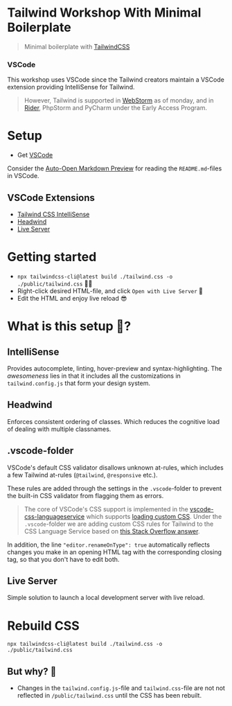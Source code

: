 # Tailwind Workshop With Minimal Boilerplate
>Minimal boilerplate with [TailwindCSS](https://tailwindcss.com/)

### VSCode
This workshop uses VSCode since the Tailwind creators maintain a VSCode extension providing IntelliSense for Tailwind.

> However, Tailwind is supported in [WebStorm](https://www.jetbrains.com/webstorm/whatsnew/#support-for-tailwind-css) as of monday, and in [Rider](https://blog.jetbrains.com/webstorm/2020/11/webstorm-2020-3-eap-7/#tailwind_css_support), PhpStorm and PyCharm under the Early Access Program.

# Setup
- Get [VSCode](https://code.visualstudio.com/)

Consider the [Auto-Open Markdown Preview](https://marketplace.visualstudio.com/items?itemName=hnw.vscode-auto-open-markdown-preview) for reading the `README.md`-files in VSCode.
## VSCode Extensions

- [Tailwind CSS IntelliSense](https://marketplace.visualstudio.com/items?itemName=bradlc.vscode-tailwindcss)
- [Headwind](https://marketplace.visualstudio.com/items?itemName=heybourn.headwind)
- [Live Server](https://marketplace.visualstudio.com/items?itemName=ritwickdey.LiveServer)


# Getting started

- ```npx tailwindcss-cli@latest build ./tailwind.css -o ./public/tailwind.css``` 🧙‍♀️
- Right-click desired HTML-file, and click `Open with Live Server` 🚀
- Edit the HTML and enjoy live reload 😎

# What is this setup 🤔?
## IntelliSense
Provides autocomplete, linting, hover-preview and syntax-highlighting. The *awesomeness* lies in that it includes all the customizations in `tailwind.config.js` that form your design system.

## Headwind
Enforces consistent ordering of classes. Which reduces the cognitive load of dealing with multiple classnames.

## .vscode-folder
VSCode's default CSS validator disallows unknown at-rules, which includes a few Tailwind at-rules (`@tailwind`, `@responsive` etc.).

These rules are added through the settings in the `.vscode`-folder to prevent the built-in CSS validator from flagging them as errors.

>The core of VSCode's CSS support is implemented in the [vscode-css-languageservice](https://github.com/microsoft/vscode-css-languageservice) which supports [loading custom CSS](https://github.com/microsoft/vscode-css-languageservice/blob/master/docs/customData.md). Under the `.vscode`-folder we are adding custom CSS rules for Tailwind to the CSS Language Service based on [this Stack Overflow answer](https://stackoverflow.com/questions/47607602/how-to-add-a-tailwind-css-rule-to-css-checker/61333686#61333686).

In addition, the line `"editor.renameOnType": true` automatically reflects changes you make in an opening HTML tag with the corresponding closing tag, so that you don't have to edit both.

## Live Server
Simple solution to launch a local development server with live reload.

# Rebuild CSS
```npx tailwindcss-cli@latest build ./tailwind.css -o ./public/tailwind.css```

## But why? 🤔
- Changes in the `tailwind.config.js`-file and `tailwind.css`-file are not not reflected in `/public/tailwind.css` until the CSS has been rebuilt.
